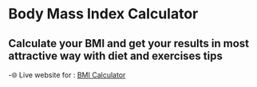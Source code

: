 # Body Mass Index Calculator
## Calculate your BMI and get your results in most attractive way with diet and exercises tips

-🌐 Live website for : [BMI Calculator](https://mizaan-hub.github.io/BMI-Index-Fairoz-/) <br><br>

